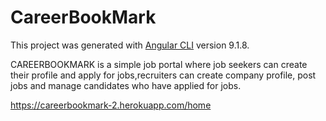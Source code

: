 # CareerBookMark

This project was generated with [Angular CLI](https://github.com/angular/angular-cli) version 9.1.8.

CAREERBOOKMARK is a simple job portal where job seekers can create their profile and apply for jobs,recruiters can create company profile, post jobs  and manage candidates who have applied for jobs.


https://careerbookmark-2.herokuapp.com/home
